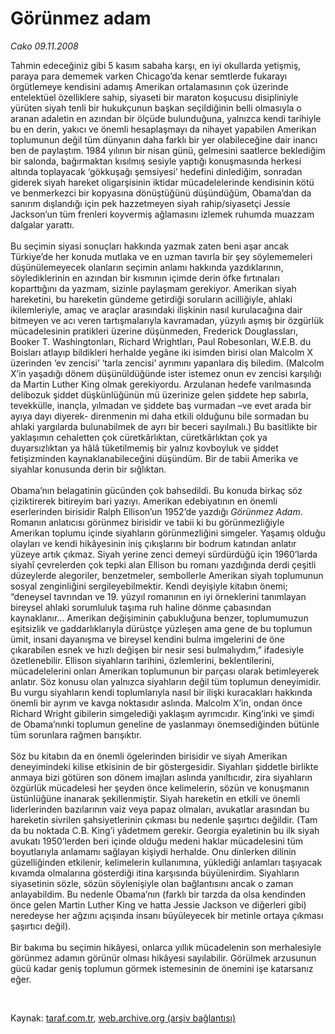 # Görünmez adam

*Cako 09.11.2008*

<div class="taraf_structure_2col_1zq">
<div class="margen_n">



 <p>Tahmin edeceğiniz gibi 5 kasım sabaha karşı, en iyi okullarda yetişmiş, paraya para dememek varken Chicago’da kenar semtlerde fukarayı örgütlemeye kendisini adamış Amerikan ortalamasının çok üzerinde entelektüel özelliklere sahip, siyaseti bir maraton koşucusu disipliniyle yürüten siyah tenli bir hukukçunun başkan seçildiğinin belli olmasıyla o aranan adaletin en azından bir ölçüde bulunduğuna, yalnızca kendi tarihiyle bu en derin, yakıcı ve önemli hesaplaşmayı da nihayet yapabilen Amerikan toplumunun değil tüm dünyanın daha farklı bir yer olabileceğine dair inancı ben de paylaştım. 1984 yılının bir nisan günü, gelmesini saatlerce beklediğim bir salonda, bağırmaktan kısılmış sesiyle yaptığı konuşmasında herkesi altında toplayacak ‘gökkuşağı şemsiyesi’ hedefini dinlediğim, sonradan giderek siyah hareket oligarşisinin iktidar mücadelelerinde kendisinin kötü ve benmerkezci bir kopyasına dönüştüğünü düşündüğüm, Obama’dan da sanırım dışlandığı için pek hazzetmeyen siyah rahip/siyasetçi Jessie Jackson’un tüm frenleri koyvermiş ağlamasını izlemek ruhumda muazzam dalgalar yarattı. <br/><br/>Bu seçimin siyasi sonuçları hakkında yazmak zaten beni aşar ancak Türkiye’de her konuda mutlaka ve en uzman tavırla bir şey söylememeleri düşünülemeyecek olanların seçimin anlamı hakkında yazdıklarının, söylediklerinin en azından bir kısmının içimde derin öfke fırtınaları koparttığını da yazmam, sizinle paylaşmam gerekiyor. Amerikan siyah hareketini, bu hareketin gündeme getirdiği soruların acilliğiyle, ahlaki ikilemleriyle, amaç ve araçlar arasındaki ilişkinin nasıl kurulacağına dair bitmeyen ve acı veren tartışmalarıyla kavramadan, yüzyılı aşmış bir özgürlük mücadelesinin pratikleri üzerine düşünmeden, Frederick Douglassları, Booker T. Washingtonları, Richard Wrightları, Paul Robesonları, W.E.B. du Boisları atlayıp bildikleri herhalde yegâne iki isimden birisi olan Malcolm X üzerinden ‘ev zencisi’ ‘tarla zencisi’ ayrımını yapanlara diş biledim. (Malcolm X’in yaşadığı dönem düşünüldüğünde ister istemez onun ev zencisi karşılığı da Martin Luther King olmak gerekiyordu. Arzulanan hedefe varılmasında delibozuk şiddet düşkünlüğünün mü üzerinize gelen şiddete hep sabırla, tevekkülle, inançla, yılmadan ve şiddete baş vurmadan –ve evet arada bir ayıya dayı diyerek- direnmenin mi daha etkili olduğunu bile sormadan bu ahlaki yargılarda bulunabilmek de ayrı bir beceri sayılmalı.) Bu basitlikte bir yaklaşımın cehaletten çok cüretkârlıktan, cüretkârlıktan çok ya duyarsızlıktan ya hâlâ tüketilmemiş bir yalnız kovboyluk ve şiddet fetişizminden kaynaklanabileceğini düşündüm. Bir de tabii Amerika ve siyahlar konusunda derin bir sığlıktan. <br/><br/>Obama’nın belagatinin gücünden çok bahsedildi. Bu konuda birkaç söz çiziktirerek bitireyim bari yazıyı. Amerikan edebiyatının en önemli eserlerinden birisidir Ralph Ellison’un 1952’de yazdığı <i>Görünmez Adam</i>. Romanın anlatıcısı görünmez birisidir ve tabii ki bu görünmezliğiyle Amerikan toplumu içinde siyahların görünmezliğini simgeler. Yaşamış olduğu olayları ve kendi hikâyesinin iniş çıkışlarını bir bodrum katından anlatır yüzeye artık çıkmaz. Siyah yerine zenci demeyi sürdürdüğü için 1960’larda siyahî çevrelerden çok tepki alan Ellison bu romanı yazdığında derdi çeşitli düzeylerde alegoriler, benzetmeler, sembollerle Amerikan siyah toplumunun sosyal zenginliğini sergileyebilmektir. Kendi deyişiyle kitabın önemi; “deneysel tavrından ve 19. yüzyıl romanının en iyi örneklerini tanımlayan bireysel ahlaki sorumluluk taşıma ruh haline dönme çabasından kaynaklanır... Amerikan değişiminin çabukluğuna benzer, toplumumuzun eşitsizlik ve gaddarlıklarıyla dürüstçe yüzleşen ama gene de bu toplumun ümit, insani dayanışma ve bireysel kendini bulma imgelerini de öne çıkarabilen esnek ve hızlı değişen bir nesir sesi bulmalıydım,” ifadesiyle özetlenebilir. Ellison siyahların tarihini, özlemlerini, beklentilerini, mücadelelerini onları Amerikan toplumunun bir parçası olarak betimleyerek anlatır. Söz konusu olan yalnızca siyahların değil tüm toplumun deneyimidir. Bu vurgu siyahların kendi toplumlarıyla nasıl bir ilişki kuracakları hakkında önemli bir ayrım ve kavga noktasıdır aslında. Malcolm X’in, ondan önce Richard Wright gibilerin simgelediği yaklaşım ayrımcıdır. King’inki ve şimdi de Obama’nınki toplumun geneline de yaslanmayı önemsediğinden bütünle tüm sorunlara rağmen barışıktır. <br/><br/>Söz bu kitabın da en önemli ögelerinden birisidir ve siyah Amerikan deneyimindeki kilise etkisinin de bir göstergesidir. Siyahları şiddetle birlikte anmaya bizi götüren son dönem imajları aslında yanıltıcıdır, zira siyahların özgürlük mücadelesi her şeyden önce kelimelerin, sözün ve konuşmanın üstünlüğüne inanarak şekillenmiştir. Siyah hareketin en etkili ve önemli liderlerinden bazılarının vaiz veya papaz olmaları, avukatlar arasından bu hareketin sivrilen şahsiyetlerinin çıkması bu nedenle şaşırtıcı değildir. (Tam da bu noktada C.B. King’i yâdetmem gerekir. Georgia eyaletinin bu ilk siyah avukatı 1950’lerden beri içinde olduğu medeni haklar mücadelesini tüm boyutlarıyla anlamamı sağlayan kişiydi herhalde. Onu dinlerken dilinin güzelliğinden etkilenir, kelimelerin kullanımına, yüklediği anlamları taşıyacak kıvamda olmalarına gösterdiği itina karşısında büyülenirdim. Siyahların siyasetinin sözle, sözün söylenişiyle olan bağlantısını ancak o zaman anlayabildim. Bu nedenle Obama’nın (farklı bir tarzda da olsa kendinden önce gelen Martin Luther King ve hatta Jessie Jackson ve diğerleri gibi) neredeyse her ağzını açışında insanı büyüleyecek bir metinle ortaya çıkması şaşırtıcı değil). <br/><br/>Bir bakıma bu seçimin hikâyesi, onlarca yıllık mücadelenin son merhalesiyle görünmez adamın görünür olması hikâyesi sayılabilir. Görülmek arzusunun gücü kadar geniş toplumun görmek istemesinin de önemini işe katarsanız eğer. </p>

<br/>


<div id="taraf_not">
</div>

</div>


</div>

Kaynak: [taraf.com.tr](http://www.taraf.com.tr:80/makale/2596.htm), [web.archive.org (arşiv bağlantısı)](http://web.archive.org/web/20081204031137/http://www.taraf.com.tr:80/makale/2596.htm)
